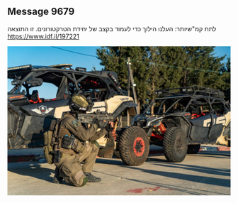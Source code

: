 ## Message 9679

לתת קמ"שיותר:
העלנו הילוך כדי לעמוד בקצב של יחידת הטרקטורונים. זו התוצאה
https://www.idf.il/197221
⁩

![Photo](./9679/9679_photo.jpg)

